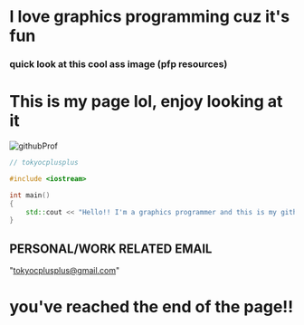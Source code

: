 # I love graphics programming cuz it's fun

### quick look at this cool ass image (pfp resources)



# This is my page lol, enjoy looking at it

![githubProf](https://github.com/tokyocplusplus/tokyocplusplus/assets/165439040/051a6477-bf8a-4582-a869-00495915cb33)

```C++
// tokyocplusplus

#include <iostream>

int main()
{
    std::cout << "Hello!! I'm a graphics programmer and this is my github page!";
}
```

## PERSONAL/WORK RELATED EMAIL
"tokyocplusplus@gmail.com"






# you've reached the end of the page!!
